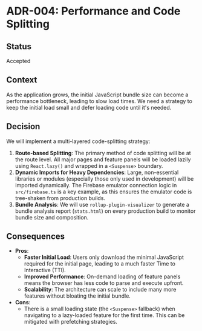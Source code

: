# ADR-004: Performance and Code Splitting

## Status

Accepted

## Context

As the application grows, the initial JavaScript bundle size can become a performance bottleneck, leading to slow load times. We need a strategy to keep the initial load small and defer loading code until it's needed.

## Decision

We will implement a multi-layered code-splitting strategy:
1.  **Route-based Splitting**: The primary method of code splitting will be at the route level. All major pages and feature panels will be loaded lazily using `React.lazy()` and wrapped in a `<Suspense>` boundary.
2.  **Dynamic Imports for Heavy Dependencies**: Large, non-essential libraries or modules (especially those only used in development) will be imported dynamically. The Firebase emulator connection logic in `src/firebase.ts` is a key example, as this ensures the emulator code is tree-shaken from production builds.
3.  **Bundle Analysis**: We will use `rollup-plugin-visualizer` to generate a bundle analysis report (`stats.html`) on every production build to monitor bundle size and composition.

## Consequences

-   **Pros**:
    -   **Faster Initial Load**: Users only download the minimal JavaScript required for the initial page, leading to a much faster Time to Interactive (TTI).
    -   **Improved Performance**: On-demand loading of feature panels means the browser has less code to parse and execute upfront.
    -   **Scalability**: The architecture can scale to include many more features without bloating the initial bundle.
-   **Cons**:
    -   There is a small loading state (the `<Suspense>` fallback) when navigating to a lazy-loaded feature for the first time. This can be mitigated with prefetching strategies.
